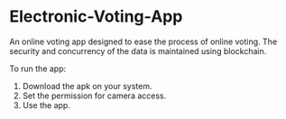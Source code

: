 # Electronic-Voting-App
An online voting app designed to ease the process of online voting. The security and concurrency of the data is maintained using blockchain.

To run the app:

1. Download the apk on your system.
2. Set the permission for camera access.
3. Use the app.
